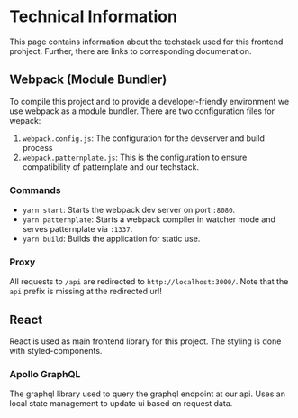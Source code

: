 <!-- deprecated -->

# Technical Information

This page contains information about the techstack used for this frontend prohject. Further, there are links to corresponding documenation.

## Webpack (Module Bundler)

To compile this project and to provide a developer-friendly environment we use webpack as a module bundler. There are two configuration files for wepack:

1. `webpack.config.js`: The configuration for the devserver and build process
2. `webpack.patternplate.js`: This is the configuration to ensure compatibility of patternplate and our techstack.

### Commands

- `yarn start`: Starts the webpack dev server on port `:8080`.
- `yarn patternplate`: Starts a webpack compiler in watcher mode and serves patternplate via `:1337`.
- `yarn build`: Builds the application for static use.

### Proxy

All requests to `/api` are redirected to `http://localhost:3000/`. Note that the `api` prefix is missing at the redirected url!

## React

React is used as main frontend library for this project. The styling is done with styled-components.

### Apollo GraphQL

The graphql library used to query the graphql endpoint at our api. Uses an local state management to update ui based on request data.
